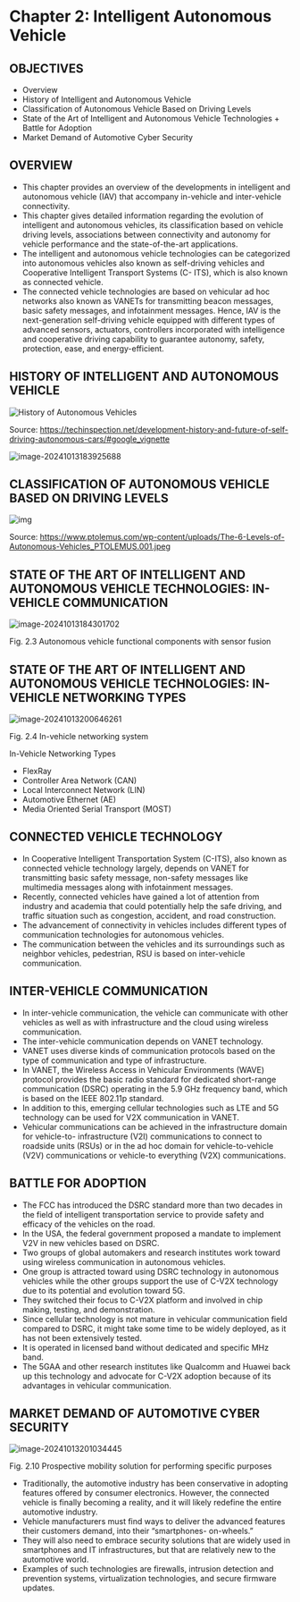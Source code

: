 # Chapter 2: Intelligent Autonomous Vehicle

## OBJECTIVES

- Overview
- History of Intelligent and Autonomous Vehicle
- Classification of Autonomous Vehicle Based on Driving Levels
- State of the Art of Intelligent and Autonomous Vehicle Technologies + Battle for Adoption
- Market Demand of Automotive Cyber Security

## OVERVIEW

- This chapter provides an overview of the developments in intelligent and autonomous vehicle (IAV) that accompany in-vehicle and inter-vehicle connectivity.
- This chapter gives detailed information regarding the evolution of intelligent and autonomous vehicles, its classification based on vehicle driving levels, associations between connectivity and autonomy for vehicle performance and the state-of-the-art applications.
- The intelligent and autonomous vehicle technologies can be categorized into autonomous vehicles also known as self-driving vehicles and Cooperative Intelligent Transport Systems (C- ITS), which is also known as connected vehicle.
- The connected vehicle technologies are based on vehicular ad hoc networks also known as VANETs for transmitting beacon messages, basic safety messages, and infotainment messages. Hence, IAV is the next-generation self-driving vehicle equipped with different types of advanced sensors, actuators, controllers incorporated with intelligence and cooperative driving capability to guarantee autonomy, safety, protection, ease, and energy-efficient.

## HISTORY OF INTELLIGENT AND AUTONOMOUS VEHICLE

![History of Autonomous Vehicles](/images/302/w0201.png)

Source: https://techinspection.net/development-history-and-future-of-self-driving-autonomous-cars/#google_vignette

![image-20241013183925688](/images/302/w0202.png)

## CLASSIFICATION OF AUTONOMOUS VEHICLE BASED ON DRIVING LEVELS

![img](/images/302/w0203.png)

Source: https://www.ptolemus.com/wp-content/uploads/The-6-Levels-of-Autonomous-Vehicles_PTOLEMUS.001.jpeg

## STATE OF THE ART OF INTELLIGENT AND AUTONOMOUS VEHICLE TECHNOLOGIES: IN-VEHICLE COMMUNICATION

![image-20241013184301702](/images/302/w0204.png)

Fig. 2.3 Autonomous vehicle functional components with sensor fusion

## STATE OF THE ART OF INTELLIGENT AND AUTONOMOUS VEHICLE TECHNOLOGIES: IN-VEHICLE NETWORKING TYPES

![image-20241013200646261](/images/302/w0205.png)

Fig. 2.4 In-vehicle networking system

In-Vehicle Networking Types

- FlexRay
- Controller Area Network (CAN)
- Local Interconnect Network (LIN)
- Automotive Ethernet (AE)
- Media Oriented Serial Transport (MOST)

## CONNECTED VEHICLE TECHNOLOGY

- In Cooperative Intelligent Transportation System (C-ITS), also known as connected vehicle technology largely, depends on VANET for transmitting basic safety message, non-safety messages like multimedia messages along with infotainment messages.
- Recently, connected vehicles have gained a lot of attention from industry and academia that could potentially help the safe driving, and traffic situation such as congestion, accident, and road construction.
- The advancement of connectivity in vehicles includes different types of communication technologies for autonomous vehicles.
- The communication between the vehicles and its surroundings such as neighbor vehicles, pedestrian, RSU is based on inter-vehicle communication.

## INTER-VEHICLE COMMUNICATION

- In inter-vehicle communication, the vehicle can communicate with other vehicles as well as with infrastructure and the cloud using wireless communication.
- The inter-vehicle communication depends on VANET technology.
- VANET uses diverse kinds of communication protocols based on the type of communication and
  type of infrastructure.
- In VANET, the Wireless Access in Vehicular Environments (WAVE) protocol provides the basic radio standard for dedicated short-range communication (DSRC) operating in the 5.9 GHz frequency band, which is based on the IEEE 802.11p standard.
- In addition to this, emerging cellular technologies such as LTE and 5G technology can be used for V2X communication in VANET.
- Vehicular communications can be achieved in the infrastructure domain for vehicle-to- infrastructure (V2I) communications to connect to roadside units (RSUs) or in the ad hoc domain for vehicle-to-vehicle (V2V) communications or vehicle-to everything (V2X) communications.

## BATTLE FOR ADOPTION

- The FCC has introduced the DSRC standard more than two decades in the field of intelligent transportation service to provide safety and efficacy of the vehicles on the road.
- In the USA, the federal government proposed a mandate to implement V2V in new vehicles based on DSRC.
- Two groups of global automakers and research institutes work toward using wireless communication in autonomous vehicles.
- One group is attracted toward using DSRC technology in autonomous vehicles while the other groups support the use of C-V2X technology due to its potential and evolution toward 5G.
- They switched their focus to C-V2X platform and involved in chip making, testing, and demonstration.
- Since cellular technology is not mature in vehicular communication field compared to DSRC, it might take some time to be widely deployed, as it has not been extensively tested.
- It is operated in licensed band without dedicated and specific MHz band.
- The 5GAA and other research institutes like Qualcomm and Huawei back up this technology and advocate for C-V2X adoption because of its advantages in vehicular communication.

## MARKET DEMAND OF AUTOMOTIVE CYBER SECURITY

![image-20241013201034445](/images/302/w0206.png)

Fig. 2.10 Prospective mobility solution for performing specific purposes

- Traditionally, the automotive industry has been conservative in adopting features offered by consumer electronics. However, the connected vehicle is finally becoming a reality, and it will likely redefine the entire automotive industry.
- Vehicle manufacturers must find ways to deliver the advanced features their customers demand, into their “smartphones- on-wheels.”
- They will also need to embrace security solutions that are widely used in smartphones and IT infrastructures, but that are relatively new to the automotive world.
- Examples of such technologies are firewalls, intrusion detection and prevention systems, virtualization technologies, and secure firmware updates.
